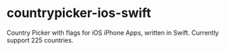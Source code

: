 # countrypicker-ios-swift

Country Picker with flags for iOS iPhone Apps, written in Swift.
Currently support 225 countries.